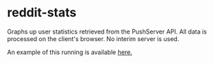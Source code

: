 # reddit-stats

Graphs up user statistics retrieved from the PushServer API. All data is processed on the client's browser. No interim server is used.

An example of this running is available [here.](https://damienoreilly.github.io/reddit-stats/index.html)
